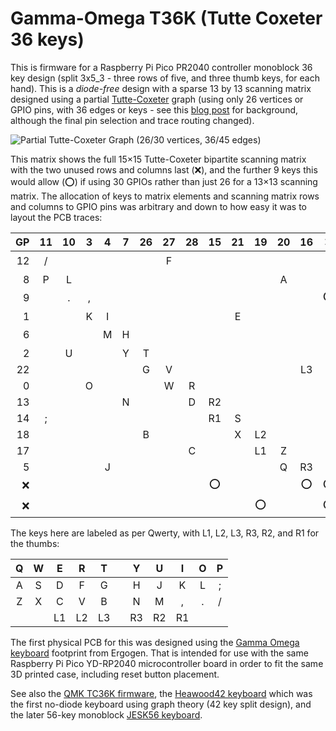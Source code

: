 # Gamma-Omega T36K (Tutte Coxeter 36 keys)

This is firmware for a Raspberry Pi Pico PR2040 controller monoblock 36 key design
(split 3x5_3 - three rows of five, and three thumb keys, for each hand). This is a
*diode-free* design with a sparse 13 by 13 scanning matrix designed using a partial
[Tutte-Coxeter](https://en.wikipedia.org/wiki/Tutte%E2%80%93Coxeter_graph) graph
(using only 26 vertices or GPIO pins, with 36 edges or keys - see this
[blog post](https://astrobeano.blogspot.com/2025/05/ergo-mech-keyboard-wiring-using-tutte-coxeter-graph.html)
for background, although the final pin selection and trace routing changed).

![Partial Tutte-Coxeter Graph (26/30 vertices, 36/45 edges)](https://blogger.googleusercontent.com/img/b/R29vZ2xl/AVvXsEhvS5QfAl7YotptMtpu0nG8XOHOsqG2vocUFF2sRgrn_QwAcUQNhDkctHt_42rQor3Bb5tbAW6FiOsYqv2craP086HMTuAqWk9U0A4yOeEsQkhyphenhyphenUxoayJWf5e-N3_Jg1TC1p9YAiVPTK02pEVCUu3hl72REIk5BAjXgZGoF7T-NWQ28iRirwFs6yzFzAe0/w200-h194/Screenshot%202025-05-28%20at%2014.59.35.png)

This matrix shows the full 15×15 Tutte-Coxeter bipartite scanning matrix with the
two unused rows and columns last (❌), and the further 9 keys this would allow (⭕)
if using 30 GPIOs rather than just 26 for a 13×13 scanning matrix. The allocation
of keys to matrix elements and scanning matrix rows and columns to GPIO pins was
arbitrary and down to how easy it was to layout the PCB traces:

| GP | 11 | 10 | 3 | 4 | 7 | 26 | 27 | 28 | 15 | 21 | 19 | 20 | 16 | ❌ | ❌ |
|---:|:--:|:--:|:-:|:-:|:-:|:--:|:--:|:--:|:--:|:--:|:--:|:--:|:--:|:--:|:--:|
| 12 |  / |    |   |   |   |    |  F |    |    |    |    |    |    |    | ⭕ |
| 8  |  P |  L |   |   |   |    |    |    |    |    |    |  A |    |    |    |
| 9  |    |  . | , |   |   |    |    |    |    |    |    |    |    | ⭕ |    |
| 1  |    |    | K | I |   |    |    |    |    |  E |    |    |    |    |    |
| 6  |    |    |   | M | H |    |    |    |    |    |    |    |    |    | ⭕ |
| 2  |    |  U |   |   | Y |  T |    |    |    |    |    |    |    |    |    |
| 22 |    |    |   |   |   |  G |  V |    |    |    |    |    | L3 |    |    |
| 0  |    |    | O |   |   |    |  W |  R |    |    |    |    |    |    |    |
| 13 |    |    |   |   | N |    |    |  D | R2 |    |    |    |    |    |    |
| 14 |  ; |    |   |   |   |    |    |    | R1 |  S |    |    |    |    |    |
| 18 |    |    |   |   |   |  B |    |    |    |  X | L2 |    |    |    |    |
| 17 |    |    |   |   |   |    |    |  C |    |    | L1 |  Z |    |    |    |
| 5  |    |    |   | J |   |    |    |    |    |    |    |  Q | R3 |    |    |
| ❌ |    |    |   |   |   |    |    |    | ⭕ |    |    |    | ⭕  | ⭕ |    |
| ❌ |    |    |   |   |   |    |    |    |    |    | ⭕ |    |    | ⭕  | ⭕ |

The keys here are labeled as per Qwerty, with L1, L2, L3, R3, R2, and R1 for the thumbs:

| Q | W |  E |  R |  T |   |  Y |  U |  I | O | P |
|:-:|:-:|:--:|:--:|:--:|:-:|:--:|:--:|:--:|:-:|:-:|
| A | S |  D |  F |  G |   |  H |  J |  K | L | ; |
| Z | X |  C |  V |  B |   |  N |  M |  , | . | / |
|   |   | L1 | L2 | L3 |   | R3 | R2 | R1 |   |   |

The first physical PCB for this was designed using the [Gamma Omega
keyboard](https://github.com/unspecworks/gamma-omega) footprint from Ergogen.
That is intended for use with the same Raspberry Pi Pico YD-RP2040 microcontroller
board in order to fit the same 3D printed case, including reset button placement.

See also the [QMK TC36K firmware](https://github.com/peterjc/qmk_userspace/tree/main/keyboards/tutte_coxeter_36k),
the [Heawood42 keyboard](https://github.com/triliu/Heawood42) which was the first no-diode
keyboard using graph theory (42 key split design), and the later 56-key monoblock
[JESK56 keyboard](https://github.com/triliu/JESK56).
